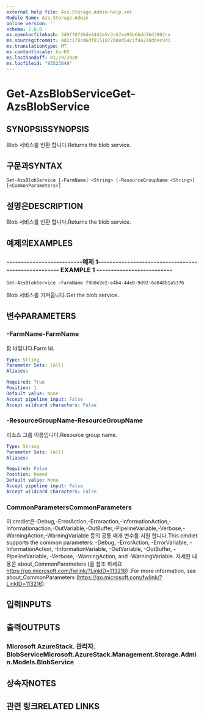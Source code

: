 ```yaml
---
external help file: Azs.Storage.Admin-help.xml
Module Name: Azs.Storage.Admin
online version: ''
schema: 2.0.0
ms.openlocfilehash: 3d9ff0746de44d2e5c3c67ea95b66dd3bd3902ca
ms.sourcegitcommit: 4d2c178cd6df9151877b08d54c1f4a228dbec9d1
ms.translationtype: MT
ms.contentlocale: ko-KR
ms.lasthandoff: 01/29/2020
ms.locfileid: "93523648"
---
```

# <span data-ttu-id="5b8c9-101">Get-AzsBlobService</span><span class="sxs-lookup"><span data-stu-id="5b8c9-101">Get-AzsBlobService</span></span>

## <span data-ttu-id="5b8c9-102">SYNOPSIS</span><span class="sxs-lookup"><span data-stu-id="5b8c9-102">SYNOPSIS</span></span>
<span data-ttu-id="5b8c9-103">Blob 서비스를 반환 합니다.</span><span class="sxs-lookup"><span data-stu-id="5b8c9-103">Returns the blob service.</span></span>

## <span data-ttu-id="5b8c9-104">구문과</span><span class="sxs-lookup"><span data-stu-id="5b8c9-104">SYNTAX</span></span>

```
Get-AzsBlobService [-FarmName] <String> [-ResourceGroupName <String>] [<CommonParameters>]
```

## <span data-ttu-id="5b8c9-105">설명은</span><span class="sxs-lookup"><span data-stu-id="5b8c9-105">DESCRIPTION</span></span>
<span data-ttu-id="5b8c9-106">Blob 서비스를 반환 합니다.</span><span class="sxs-lookup"><span data-stu-id="5b8c9-106">Returns the blob service.</span></span>

## <span data-ttu-id="5b8c9-107">예제의</span><span class="sxs-lookup"><span data-stu-id="5b8c9-107">EXAMPLES</span></span>

### <span data-ttu-id="5b8c9-108">--------------------------예제 1--------------------------</span><span class="sxs-lookup"><span data-stu-id="5b8c9-108">-------------------------- EXAMPLE 1 --------------------------</span></span>
```
Get-AzsBlobService -FarmName f9b8e2e2-e4b4-44e0-9d92-6a848b1a5376
```

<span data-ttu-id="5b8c9-109">Blob 서비스를 가져옵니다.</span><span class="sxs-lookup"><span data-stu-id="5b8c9-109">Get the blob service.</span></span>

## <span data-ttu-id="5b8c9-110">변수</span><span class="sxs-lookup"><span data-stu-id="5b8c9-110">PARAMETERS</span></span>

### <span data-ttu-id="5b8c9-111">-FarmName</span><span class="sxs-lookup"><span data-stu-id="5b8c9-111">-FarmName</span></span>
<span data-ttu-id="5b8c9-112">팜 Id입니다.</span><span class="sxs-lookup"><span data-stu-id="5b8c9-112">Farm Id.</span></span>

```yaml
Type: String
Parameter Sets: (All)
Aliases: 

Required: True
Position: 1
Default value: None
Accept pipeline input: False
Accept wildcard characters: False
```

### <span data-ttu-id="5b8c9-113">-ResourceGroupName</span><span class="sxs-lookup"><span data-stu-id="5b8c9-113">-ResourceGroupName</span></span>
<span data-ttu-id="5b8c9-114">리소스 그룹 이름입니다.</span><span class="sxs-lookup"><span data-stu-id="5b8c9-114">Resource group name.</span></span>

```yaml
Type: String
Parameter Sets: (All)
Aliases: 

Required: False
Position: Named
Default value: None
Accept pipeline input: False
Accept wildcard characters: False
```

### <span data-ttu-id="5b8c9-115">CommonParameters</span><span class="sxs-lookup"><span data-stu-id="5b8c9-115">CommonParameters</span></span>
<span data-ttu-id="5b8c9-116">이 cmdlet은-Debug,-ErrorAction,-Erroraction,-InformationAction,-Informationaction,-OutVariable,-OutBuffer,-PipelineVariable,-Verbose,-WarningAction,-WarningVariable 등의 공통 매개 변수를 지원 합니다.</span><span class="sxs-lookup"><span data-stu-id="5b8c9-116">This cmdlet supports the common parameters: -Debug, -ErrorAction, -ErrorVariable, -InformationAction, -InformationVariable, -OutVariable, -OutBuffer, -PipelineVariable, -Verbose, -WarningAction, and -WarningVariable.</span></span> <span data-ttu-id="5b8c9-117">자세한 내용은 about_CommonParameters (을 참조 하세요 https://go.microsoft.com/fwlink/?LinkID=113216) .</span><span class="sxs-lookup"><span data-stu-id="5b8c9-117">For more information, see about_CommonParameters (https://go.microsoft.com/fwlink/?LinkID=113216).</span></span>

## <span data-ttu-id="5b8c9-118">입력</span><span class="sxs-lookup"><span data-stu-id="5b8c9-118">INPUTS</span></span>

## <span data-ttu-id="5b8c9-119">출력</span><span class="sxs-lookup"><span data-stu-id="5b8c9-119">OUTPUTS</span></span>

### <span data-ttu-id="5b8c9-120">Microsoft AzureStack. 관리자. BlobService</span><span class="sxs-lookup"><span data-stu-id="5b8c9-120">Microsoft.AzureStack.Management.Storage.Admin.Models.BlobService</span></span>

## <span data-ttu-id="5b8c9-121">상속자</span><span class="sxs-lookup"><span data-stu-id="5b8c9-121">NOTES</span></span>

## <span data-ttu-id="5b8c9-122">관련 링크</span><span class="sxs-lookup"><span data-stu-id="5b8c9-122">RELATED LINKS</span></span>

